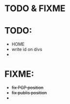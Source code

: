 # TODO & FIXME

# TODO:

- HOME
- write id on divs
- 

# FIXME:

- ~~fix PGP position~~
- ~~fix publis position~~
- 
